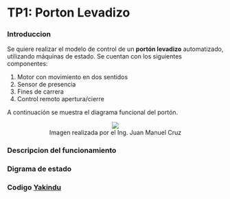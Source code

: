 # TP1: Porton Levadizo

### Introduccion 

Se quiere realizar el modelo de control de un **portón levadizo** automatizado, utilizando máquinas de estado. Se cuentan con los siguientes componentes:

1. Motor con movimiento en dos sentidos
2. Sensor de presencia
3. Fines de carrera
4. Control remoto apertura/cierre

A continuación se muestra el diagrama funcional del portón.

<div style="align: center; text-align:center;">
<img src="http://drive.google.com/uc?export=view&id=1BF9C9t_fUU7K48wcl0_z1Dav8f5bp2n_" />
<div>Imagen realizada por el Ing. Juan Manuel Cruz</div>
</div>

### Descripcion del funcionamiento


### Digrama de estado
### Codigo [Yakindu](https://www.itemis.com/en/yakindu/state-machine/)






